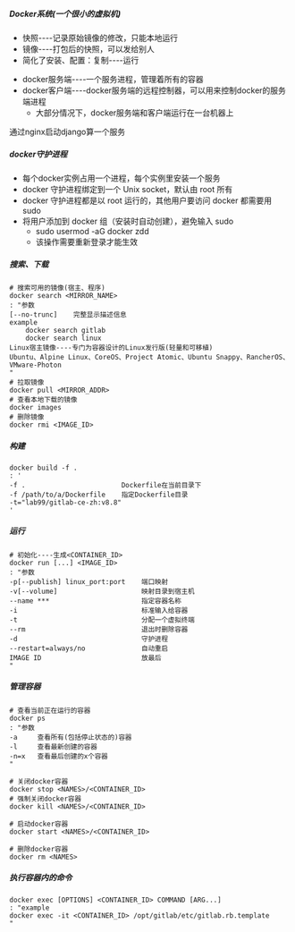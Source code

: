 ##### Docker系统(一个很小的虚拟机)
+ 快照----记录原始镜像的修改，只能本地运行
+ 镜像----打包后的快照，可以发给别人
+ 简化了安装、配置：复制----运行
- docker服务端----一个服务进程，管理着所有的容器
- docker客户端----docker服务端的远程控制器，可以用来控制docker的服务端进程
    + 大部分情况下，docker服务端和客户端运行在一台机器上

通过nginx启动django算一个服务

##### docker守护进程
- 每个docker实例占用一个进程，每个实例里安装一个服务
- docker 守护进程绑定到一个 Unix socket，默认由 root 所有
- docker 守护进程都是以 root 运行的，其他用户要访问 docker 都需要用 sudo
- 将用户添加到 docker 组（安装时自动创建），避免输入 sudo
    + sudo usermod -aG docker zdd
    + 该操作需要重新登录才能生效

##### 搜索、下载
```shell
# 搜索可用的镜像(宿主、程序)
docker search <MIRROR_NAME>
: "参数
[--no-trunc]    完整显示描述信息
example
    docker search gitlab
    docker search linux
Linux宿主镜像----专门为容器设计的Linux发行版(轻量和可移植)
Ubuntu、Alpine Linux、CoreOS、Project Atomic、Ubuntu Snappy、RancherOS、VMware-Photon
"
# 拉取镜像
docker pull <MIRROR_ADDR>
# 查看本地下载的镜像
docker images
# 删除镜像
docker rmi <IMAGE_ID>
```

##### 构建
```shell
docker build -f .
: '
-f .                        Dockerfile在当前目录下
-f /path/to/a/Dockerfile    指定Dockerfile目录
-t="lab99/gitlab-ce-zh:v8.8"
'
```

##### 运行
```shell
# 初始化----生成<CONTAINER_ID>
docker run [...] <IMAGE_ID>
: "参数
-p[--publish] linux_port:port    端口映射
-v[--volume]                     映射目录到宿主机
--name ***                       指定容器名称
-i                               标准输入给容器
-t                               分配一个虚拟终端
--rm                             退出时删除容器
-d                               守护进程
--restart=always/no              自动重启
IMAGE ID                         放最后
"
```

##### 管理容器
```shell
# 查看当前正在运行的容器
docker ps
: "参数
-a     查看所有(包括停止状态的)容器
-l     查看最新创建的容器
-n=x   查看最后创建的x个容器
"

# 关闭docker容器
docker stop <NAMES>/<CONTAINER_ID>
# 强制关闭docker容器
docker kill <NAMES>/<CONTAINER_ID>

# 启动docker容器
docker start <NAMES>/<CONTAINER_ID>

# 删除docker容器
docker rm <NAMES>
```

##### 执行容器内的命令
```shell
docker exec [OPTIONS] <CONTAINER_ID> COMMAND [ARG...]
: "example
docker exec -it <CONTAINER_ID> /opt/gitlab/etc/gitlab.rb.template
"
```